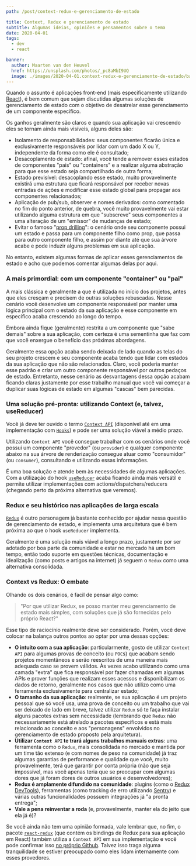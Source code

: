 ```yaml
---
path: /post/context-redux-e-gerenciamento-de-estado

title: Context, Redux e gerenciamento de estado
subtitle: Algumas ideias, opiniões e pensamentos sobre o tema
date: 2020-04-01
tags:
  - dev
  - react

banner:
  author: Maarten van den Heuvel
  href: https://unsplash.com/photos/_pc8aMbI9UQ
  image: ./images/2020-04-01.context-redux-e-gerenciamento-de-estado/banner.jpg
---
```


Quando o assunto é aplicações front-end (mais especificamente utilizando [React](https://reactjs.org/)), é bem comum que sejam discutidas algumas soluções de gerenciamento de estado com o objetivo de desatrelar esse gerenciamento de um componente específico.

Os ganhos geralmente são claros e quando sua aplicação vai crescendo eles se tornam ainda mais visíveis, alguns deles são:

- Isolamento de responsabilidades: seus componentes ficarão única e exclusivamente responsáveis por lidar com um dado X ou Y, independente da forma como ele é consultado;
- Desacoplamento de estado: afinal, você tende a remover esses estados de componentes "pais" ou "containers" e a realizar alguma abstração para que esse estado seja compartilhado de outra forma;
- Estado previsível: desacoplando esse estado, muito provavelmente existirá uma estrutura que ficará responsável por receber novas entradas de ações e modificar esse estado global para propagar aos componentes relacionados;
- Aplicação de pub/sub, observer e nomes derivados: como comentado no fim do ponto anterior, de quebra, você muito provavelmente vai estar utilizando alguma estrutura em que "subscreve" seus componentes a uma alteração de um "emissor" de mudanças de estado;
- Evitar o famoso "[prop drilling](https://kentcdodds.com/blog/prop-drilling)": o cenário onde seu componente possui um estado e passa para um componente filho como prop, que passa para outro componente filho, e assim por diante até que sua árvore acabe e pode induzir alguns problemas em sua aplicação.

No entanto, existem algumas formas de aplicar esses gerenciamentos de estado e acho que podemos comentar algumas delas por aqui.

### A mais primordial: com um componente "container" ou "pai"
A mais clássica e geralmente a que é utilizada no início dos projetos, antes que eles cresçam e precisem de outras soluções rebuscadas.
Nesse cenário você desenvolve um componente responsável por manter uma lógica principal com o estado da sua aplicação e esse componente em específico acaba crescendo ao longo do tempo.

Embora ainda fique (geralmente) restrita a um componente que "sabe demais" sobre a sua aplicação, com certeza é uma sementinha que faz com que você enxergue o benefício das próximas abordagens.

Geralmente essa opção acaba sendo deixada de lado quando as telas do seu projeto crescem e seu componente acaba tendo que lidar com estados da sua aplicação que não são relacionados. Claro, você poderia manter esse padrão e criar um outro componente responsável por outros pedaços de estado. Entretanto, nesse cenário as desvantagens dessa opção acabam ficando claras justamente por esse trabalho manual que você vai começar a duplicar suas lógicas de estado em algumas "cascas" bem parecidas.


### Uma solução pré-pronta: utilizando Context (e, talvez, useReducer)
Você já deve ter ouvido o termo [`Context API`](https://reactjs.org/docs/context.html) (disponível até em uma implementação com [`Hooks`](https://reactjs.org/docs/hooks-reference.html#usecontext)) e pode ser uma solução viável a médio prazo.

Utilizando `Context API` você consegue trabalhar com os cenários onde você possui um componente "provedor" (ou `provider`) e qualquer componente abaixo na sua árvore de renderização consegue atuar como "consumidor" (ou `consumer`), consultando e utilizando essas informações.

É uma boa solução e atende bem às necessidades de algumas aplicações. Com a utilização do hook [`useReducer`](https://reactjs.org/docs/hooks-reference.html#usereducer) acaba ficando ainda mais versátil e permite utilizar implementações com actions/dispatchers/reducers (chegando perto da próxima alternativa que veremos).

### Redux e seu histórico nas aplicações de larga escala
[`Redux`](https://redux.js.org/) é outro personagem já bastante conhecido por ajudar nessa questão de gerenciamento de estado, e implementa uma arquitetura que é bem próxima ao que o hook `useReducer` implementa.

Geralmente é uma solução mais viável a longo prazo, justamente por ser adotado por boa parte da comunidade e estar no mercado há um bom tempo, então todo suporte em questões técnicas, documentação e idealização (como posts e artigos na internet) já seguem o `Redux` como uma alternativa consolidada.

### Context vs Redux: O embate
Olhando os dois cenários, é facil de pensar algo como:

>"Por que utilizar Redux, se posso manter meu gerenciamento de estado mais simples, com soluções que já são fornecidas pelo próprio React?"

Esse tipo de raciocínio realmente deve ser considerado. Porém, você deve colocar na balança outros pontos ao optar por uma dessas opções:

- **O intuito com a sua aplicação**: particularmente, gosto de utilizar `Context API` para algumas provas de conceito (ou `POC`s) que acabam sendo projetos momentâneos e serão reescritos de uma maneira mais adequada caso se provem válidos. Às vezes acabo utilizando como uma camada "extra" que fica responsável por fazer chamadas em algumas APIs e prover funções que realizam esses acessos e disponibilizam os dados de retorno, geralmente nos casos que não utilizo como uma ferramenta exclusivamente para centralizar estado;
- **O tamanho da sua aplicação**: realmente, se sua aplicação é um projeto pessoal que só você usa, uma prova de conceito ou um trabalho que vai ser deixado de lado em breve, talvez utilizar `Redux` só te faça instalar alguns pacotes extras sem necessidade (lembrando que `Redux` não necessariamente está atrelado a pacotes específicos e está mais relacionado ao conceito e aos "personagens" envolvidos no gerenciamento de estado proposto pela arquitetura).
- **Utilizar `Context API` te trará alguns trabalhos manuais extras**: uma ferramenta como o `Redux`, mais consolidada no mercado e mantida por um time tão extenso (e com nomes de peso na comunidade) já traz algumas garantias de performance e qualidade que você, muito provavelmente, terá que garantir por conta própria (não que seja impossível, mas você apenas teria que se preocupar com algumas dores que já foram dores de outros usuários e desenvolvedores);
- **Redux é amplamente difundido na comunidade**: plugins (como o [Redux DevTools](https://chrome.google.com/webstore/detail/redux-devtools/lmhkpmbekcpmknklioeibfkpmmfibljd?hl=pt-BR)), ferramentas (como tracking de erro utilizando [Sentry](http://sentry.io/)) e várias outras funcionalidades possuem integrações já "a pronta entrega";
- **Vale a pena reinventar a roda** (e, provavelmente, manter ela do jeito que ela já é)?

Se você ainda não tem uma opinião formada, vale lembrar que, no fim, o pacote [`react-redux`](https://github.com/reduxjs/react-redux/) (que contém os bindings de Redux para sua aplicação em React) também utiliza a `Context API` em sua implementação e você pode confirmar isso [no próprio Github](https://github.com/reduxjs/react-redux/blob/master/src/components/Provider.js#L33). Talvez isso traga alguma tranquilidade se estiver preocupado como eles lidam internamente com esses provedores.
